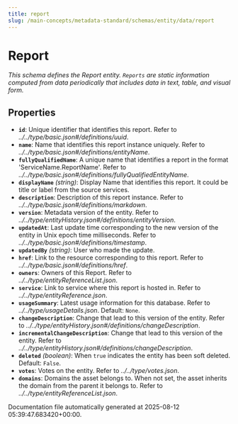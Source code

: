 ```yaml
---
title: report
slug: /main-concepts/metadata-standard/schemas/entity/data/report
---
```


# Report

*This schema defines the Report entity. `Reports` are static information computed from data periodically that includes data in text, table, and visual form.*

## Properties

- **`id`**: Unique identifier that identifies this report. Refer to *../../type/basic.json#/definitions/uuid*.
- **`name`**: Name that identifies this report instance uniquely. Refer to *../../type/basic.json#/definitions/entityName*.
- **`fullyQualifiedName`**: A unique name that identifies a report in the format 'ServiceName.ReportName'. Refer to *../../type/basic.json#/definitions/fullyQualifiedEntityName*.
- **`displayName`** *(string)*: Display Name that identifies this report. It could be title or label from the source services.
- **`description`**: Description of this report instance. Refer to *../../type/basic.json#/definitions/markdown*.
- **`version`**: Metadata version of the entity. Refer to *../../type/entityHistory.json#/definitions/entityVersion*.
- **`updatedAt`**: Last update time corresponding to the new version of the entity in Unix epoch time milliseconds. Refer to *../../type/basic.json#/definitions/timestamp*.
- **`updatedBy`** *(string)*: User who made the update.
- **`href`**: Link to the resource corresponding to this report. Refer to *../../type/basic.json#/definitions/href*.
- **`owners`**: Owners of this Report. Refer to *../../type/entityReferenceList.json*.
- **`service`**: Link to service where this report is hosted in. Refer to *../../type/entityReference.json*.
- **`usageSummary`**: Latest usage information for this database. Refer to *../../type/usageDetails.json*. Default: `None`.
- **`changeDescription`**: Change that lead to this version of the entity. Refer to *../../type/entityHistory.json#/definitions/changeDescription*.
- **`incrementalChangeDescription`**: Change that lead to this version of the entity. Refer to *../../type/entityHistory.json#/definitions/changeDescription*.
- **`deleted`** *(boolean)*: When `true` indicates the entity has been soft deleted. Default: `False`.
- **`votes`**: Votes on the entity. Refer to *../../type/votes.json*.
- **`domains`**: Domains the asset belongs to. When not set, the asset inherits the domain from the parent it belongs to. Refer to *../../type/entityReferenceList.json*.


Documentation file automatically generated at 2025-08-12 05:39:47.683420+00:00.
